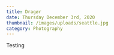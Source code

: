 ```yaml
---
title: Dragør
date: Thursday December 3rd, 2020
thumbnail: /images/uploads/seattle.jpg
category: Photography
---
```

Testing